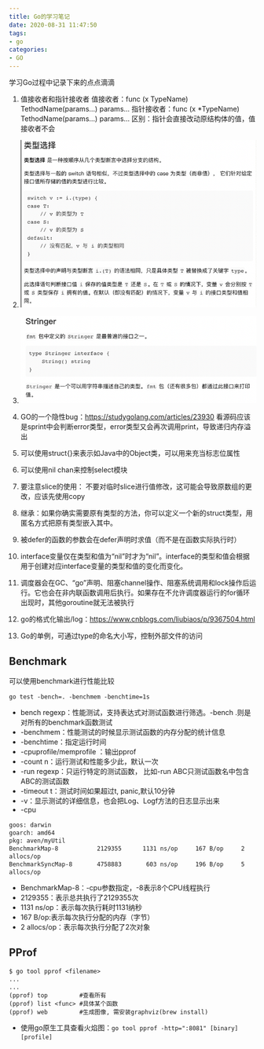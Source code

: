 ```yaml
---
title: Go的学习笔记
date: 2020-08-31 11:47:50
tags:
- go
categories:
- GO
---
```

学习Go过程中记录下来的点点滴滴
<!-- more -->
1. 值接收者和指针接收者
值接收者：func (x TypeName) TethodName(params…) params...
指针接收者：func (x *TypeName) TethodName(params…) params…
区别：指针会直接改动原结构体的值，值接收者不会

2. ![类型选择](/image/Lark20200831-142222.png)
3. ![Stringer](/image/Lark20200831-142523.png)
4. GO的一个隐性bug：https://studygolang.com/articles/23930
   	看源码应该是sprint中会判断error类型，error类型又会再次调用print，导致递归内存溢出
5. 可以使用struct{}来表示如Java中的Object类，可以用来充当标志位属性
6. 可以使用nil chan来控制select模块
7. 要注意slice的使用：
   不要对临时slice进行值修改，这可能会导致原数组的更改，应该先使用copy
8. 继承：如果你确实需要原有类型的方法，你可以定义一个新的struct类型，用匿名方式把原有类型嵌入其中。
9. 被defer的函数的参数会在defer声明时求值（而不是在函数实际执行时）
10. interface变量仅在类型和值为“nil”时才为“nil”。interface的类型和值会根据用于创建对应interface变量的类型和值的变化而变化。
11. 调度器会在GC、“go”声明、阻塞channel操作、阻塞系统调用和lock操作后运行。它也会在非内联函数调用后执行。如果存在不允许调度器运行的for循环出现时，其他goroutine就无法被执行
12. go的格式化输出/log：https://www.cnblogs.com/liubiaos/p/9367504.html
13. Go的单例，可通过type的命名大小写，控制外部文件的访问

## Benchmark

可以使用benchmark进行性能比较
```shell
go test -bench=. -benchmem -benchtime=1s
```
* bench regexp：性能测试，支持表达式对测试函数进行筛选。-bench .则是对所有的benchmark函数测试
* -benchmem：性能测试的时候显示测试函数的内存分配的统计信息
* -benchtime：指定运行时间
* -cpuprofile/memprofile <filename>：输出pprof
* -count n：运行测试和性能多少此，默认一次
* -run regexp：只运行特定的测试函数， 比如-run ABC只测试函数名中包含ABC的测试函数
* -timeout t：测试时间如果超过t, panic,默认10分钟
* -v：显示测试的详细信息，也会把Log、Logf方法的日志显示出来
* -cpu

```shell
goos: darwin
goarch: amd64
pkg: aven/myUtil
BenchmarkMap-8           2129355      1131 ns/op     167 B/op     2 allocs/op
BenchmarkSyncMap-8       4758883       603 ns/op     196 B/op     5 allocs/op
```
* BenchmarkMap-8：-cpu参数指定，-8表示8个CPU线程执行
* 2129355：表示总共执行了2129355次
* 1131 ns/op：表示每次执行耗时1131纳秒
* 167 B/op:表示每次执行分配的内存（字节）
* 2 allocs/op：表示每次执行分配了2次对象

## PProf
```shell
$ go tool pprof <filename>
...
...
(pprof) top         #查看所有
(pprof) list <func> #具体某个函数
(pprof) web         #生成图像, 需安装graphviz(brew install)
```
* 使用go原生工具查看火焰图：`go tool pprof -http=":8081" [binary] [profile]`
